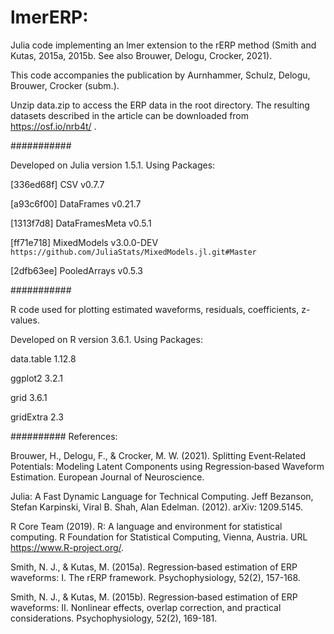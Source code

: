 # lmerERP: 

Julia code implementing an lmer extension to the rERP method (Smith and Kutas, 2015a, 2015b. See also Brouwer, Delogu, Crocker, 2021). 

This code accompanies the publication by Aurnhammer, Schulz, Delogu, Brouwer, Crocker (subm.).

Unzip data.zip to access the ERP data in the root directory. The resulting datasets described in the article can be downloaded from https://osf.io/nrb4t/ .

###########

Developed on Julia version 1.5.1.
Using Packages: 

[336ed68f] CSV v0.7.7

[a93c6f00] DataFrames v0.21.7

[1313f7d8] DataFramesMeta v0.5.1

[ff71e718] MixedModels v3.0.0-DEV `https://github.com/JuliaStats/MixedModels.jl.git#Master`

[2dfb63ee] PooledArrays v0.5.3

###########

R code used for plotting estimated waveforms, residuals, coefficients, z-values. 

Developed on R version 3.6.1. Using Packages:

data.table 1.12.8

ggplot2 3.2.1

grid 3.6.1

gridExtra 2.3

##########
References: 

Brouwer, H., Delogu, F., & Crocker, M. W. (2021). Splitting Event‐Related Potentials:
  Modeling Latent Components using Regression‐based Waveform Estimation. 
  European Journal of Neuroscience.

Julia: A Fast Dynamic Language for Technical Computing. 
  Jeff Bezanson, Stefan Karpinski, Viral B. Shah, Alan Edelman.
  (2012). arXiv: 1209.5145.

R Core Team (2019). R: A language and environment for statistical
  computing. R Foundation for Statistical Computing, Vienna, Austria.
  URL https://www.R-project.org/.

Smith, N. J., & Kutas, M. (2015a). Regression‐based estimation of ERP waveforms:
  I. The rERP framework. Psychophysiology, 52(2), 157-168.

Smith, N. J., & Kutas, M. (2015b). Regression‐based estimation of ERP waveforms: 
  II. Nonlinear effects, overlap correction, and practical considerations. 
  Psychophysiology, 52(2), 169-181.

